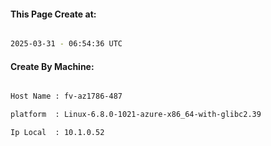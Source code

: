 
   
#### This Page Create at:

```bash

2025-03-31 - 06:54:36 UTC

```

#### Create By Machine:

```bash

Host Name : fv-az1786-487

platform  : Linux-6.8.0-1021-azure-x86_64-with-glibc2.39

Ip Local  : 10.1.0.52

```

